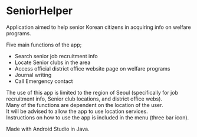 # SeniorHelper
Application aimed to help senior Korean citizens in acquiring info on welfare programs.

Five main functions of the app;
* Search senior job recruitment info
* Locate Senior clubs in the area
* Access official district office website page on welfare programs 
* Journal writing
* Call Emergency contact

The use of this app is limited to the region of Seoul (specifically for job recruitment info, Senior club locations, and district office webs).\
Many of the functions are dependent on the location of the user.\
It will be advised to allow the app to use location services.\
Instructions on how to use the app is included in the menu (three bar icon).

Made with Android Studio in Java.
